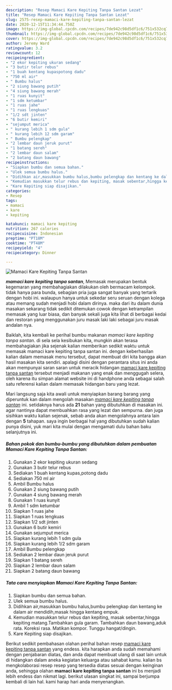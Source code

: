```yaml
---
description: "Resep Mamaci Kare Kepiting Tanpa Santan Lezat"
title: "Resep Mamaci Kare Kepiting Tanpa Santan Lezat"
slug: 2575-resep-mamaci-kare-kepiting-tanpa-santan-lezat
date: 2020-12-15T11:34:44.750Z
image: https://img-global.cpcdn.com/recipes/7de942c98d5df1c6/751x532cq70/mamaci-kare-kepiting-tanpa-santan-foto-resep-utama.jpg
thumbnail: https://img-global.cpcdn.com/recipes/7de942c98d5df1c6/751x532cq70/mamaci-kare-kepiting-tanpa-santan-foto-resep-utama.jpg
cover: https://img-global.cpcdn.com/recipes/7de942c98d5df1c6/751x532cq70/mamaci-kare-kepiting-tanpa-santan-foto-resep-utama.jpg
author: Jeremy Ward
ratingvalue: 3.2
reviewcount: 12
recipeingredient:
- "2 ekor kepiting ukuran sedang"
- "3 butir telur rebus"
- "1 buah kentang kupaspotong dadu"
- "750 ml air"
- " Bumbu halus"
- "2 siung bawang putih"
- "4 siung bawang merah"
- "1 ruas kunyit"
- "1 sdm ketumbar"
- "1 ruas jahe"
- "1 ruas lengkuas"
- "1/2 sdt jinten"
- "6 butir kemiri"
- "sejumput merica"
- " kurang lebih 1 sdm gula"
- " kurang lebih 12 sdm garam"
- " Bumbu pelengkap"
- "2 lembar daun jeruk purut"
- "1 batang sereh"
- "2 lembar daun salam"
- "2 batang daun bawang"
recipeinstructions:
- "Siapkan bumbu dan semua bahan."
- "Ulek semua bumbu halus."
- "Didihkan air,masukkan bumbu halus,bumbu pelengkap dan kentang ke dalam air mendidih,masak hingga kentang empuk."
- "Kemudian masukkan telur rebus dan kepiting, masak sebentar,hingga kepiting matang.Tambahkan gula garam. Tambahkan daun bawang,aduk rata. Koreksi rasa. Matikan kompor. Tunggu hangat/dingin."
- "Kare Kepiting siap disajikan."
categories:
- Resep
tags:
- mamaci
- kare
- kepiting

katakunci: mamaci kare kepiting 
nutrition: 267 calories
recipecuisine: Indonesian
preptime: "PT18M"
cooktime: "PT48M"
recipeyield: "4"
recipecategory: Dinner

---
```



![Mamaci Kare Kepiting Tanpa Santan](https://img-global.cpcdn.com/recipes/7de942c98d5df1c6/751x532cq70/mamaci-kare-kepiting-tanpa-santan-foto-resep-utama.jpg)

<b><i>mamaci kare kepiting tanpa santan</i></b>, Memasak merupakan bentuk kegemaran yang membahagiakan dilakukan oleh bermacam kelompok. tidak hanya para bunda, sebagian pria juga sangat banyak yang tertarik dengan hobi ini. walaupun hanya untuk sekedar seru seruan dengan kolega atau memang sudah menjadi hobi dalam dirinya. maka dari itu dalam dunia masakan sekarang tidak sedikit ditemukan cowok dengan ketrampilan memasak yang luar biasa, dan banyak sekali juga kita lihat di berbagai kedai dan restoran yang menggunakan juru masak laki laki sebagai juru masak andalan nya.

Baiklah, kita kembali ke perihal bumbu makanan <i>mamaci kare kepiting tanpa santan</i>. di sela sela kesibukan kita, mungkin akan terasa membahagiakan jika sejenak kalian memberikan sedikit waktu untuk memasak mamaci kare kepiting tanpa santan ini. dengan keberhasilan kalian dalam memasak menu tersebut, dapat membuat diri kita bangga akan hasil masakan kita sendiri. apalagi disini dengan perantara situs ini anda akan mempunyai saran saran untuk meracik hidangan <u>mamaci kare kepiting tanpa santan</u> tersebut menjadi makanan yang enak dan menggugah selera, oleh karena itu simpan alamat website ini di handphone anda sebagai salah satu referensi kalian dalam memasak hidangan baru yang lezat.




Mari langsung saja kita awali untuk menyiapkan barang barang yang diperuntuk kan dalam mengolah masakan <u><i>mamaci kare kepiting tanpa santan</i></u> ini. setidaknya harus ada <b>21</b> bahan yang dibutuhkan di masakan ini. agar nantinya dapat membuahkan rasa yang lezat dan sempurna. dan juga sisihkan waktu kalian sejenak, sebab anda akan mengolahnya antara lain dengan <b>5</b> tahapan. saya ingin berbagai hal yang dibutuhkan sudah kalian punya disini, yuk mari kita mulai dengan mengamati dulu bahan baku selanjutnya ini.

<!--inarticleads1-->

##### Bahan pokok dan bumbu-bumbu yang dibutuhkan dalam pembuatan Mamaci Kare Kepiting Tanpa Santan:

1. Gunakan 2 ekor kepiting ukuran sedang
1. Gunakan 3 butir telur rebus
1. Sediakan 1 buah kentang kupas,potong dadu
1. Sediakan 750 ml air
1. Ambil  Bumbu halus
1. Gunakan 2 siung bawang putih
1. Gunakan 4 siung bawang merah
1. Gunakan 1 ruas kunyit
1. Ambil 1 sdm ketumbar
1. Siapkan 1 ruas jahe
1. Siapkan 1 ruas lengkuas
1. Siapkan 1/2 sdt jinten
1. Gunakan 6 butir kemiri
1. Gunakan sejumput merica
1. Siapkan  kurang lebih 1 sdm gula
1. Siapkan  kurang lebih 1/2 sdm garam
1. Ambil  Bumbu pelengkap
1. Sediakan 2 lembar daun jeruk purut
1. Siapkan 1 batang sereh
1. Siapkan 2 lembar daun salam
1. Siapkan 2 batang daun bawang




<!--inarticleads2-->

##### Tata cara menyiapkan Mamaci Kare Kepiting Tanpa Santan:

1. Siapkan bumbu dan semua bahan.
1. Ulek semua bumbu halus.
1. Didihkan air,masukkan bumbu halus,bumbu pelengkap dan kentang ke dalam air mendidih,masak hingga kentang empuk.
1. Kemudian masukkan telur rebus dan kepiting, masak sebentar,hingga kepiting matang.Tambahkan gula garam. Tambahkan daun bawang,aduk rata. Koreksi rasa. Matikan kompor. Tunggu hangat/dingin.
1. Kare Kepiting siap disajikan.




Berikut sedikit pembahasan olahan perihal bahan resep <u>mamaci kare kepiting tanpa santan</u> yang endess. kita harapkan anda sudah memahami dengan penjabaran diatas, dan anda dapat membuat ulang di saat lain untuk di hidangkan dalam aneka kegiatan keluarga atau sahabat kamu. kalian bs mengkolaborasi resep resep yang tersedia diatas sesuai dengan keinginan anda, sehingga olahan <b>mamaci kare kepiting tanpa santan</b> ini bs menjadi lebih endess dan nikmat lagi. berikut ulasan singkat ini, sampai berjumpa kembali di lain hal. kami harap hari anda menyenangkan.
